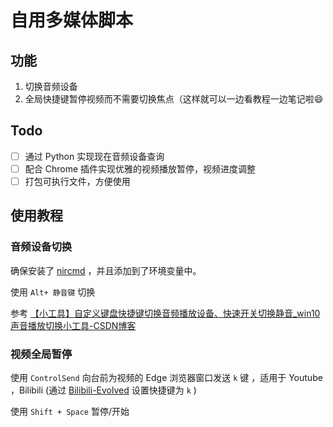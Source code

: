 # 自用多媒体脚本

## 功能

1. 切换音频设备
2. 全局快捷键暂停视频而不需要切换焦点（这样就可以一边看教程一边笔记啦😄

## Todo

 - [ ] 通过 Python 实现现在音频设备查询
 - [ ] 配合 Chrome 插件实现优雅的视频播放暂停，视频进度调整
 - [ ] 打包可执行文件，方便使用

## 使用教程


### 音频设备切换

确保安装了 [nircmd](https://www.nirsoft.net/utils/nircmd.html) ，并且添加到了环境变量中。

使用 `Alt+ 静音键` 切换

参考 [【小工具】自定义键盘快捷键切换音频播放设备、快速开关切换静音_win10声音播放切换小工具-CSDN博客](https://blog.csdn.net/Mr_Zing/article/details/111988451)

### 视频全局暂停

使用 `ControlSend` 向台前为视频的 Edge 浏览器窗口发送 `k` 键 ，适用于 Youtube ，Bilibili (通过 [Bilibili-Evolved](https://github.com/the1812/Bilibili-Evolved) 设置快捷键为 `k` )

使用 `Shift + Space` 暂停/开始